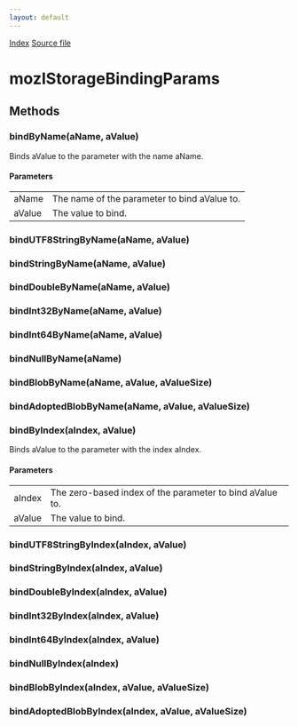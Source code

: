```yaml
---
layout: default
---
```

<div id='links'><a href="../index.html">Index</a>
<a href="http://dxr.mozilla.org/mozilla-central/source/storage/public/mozIStorageBindingParams.idl">Source file</a>
</div>

# mozIStorageBindingParams #

## Methods ##

### bindByName(aName, aValue) ###
  
Binds aValue to the parameter with the name aName.  
  
  

#### Parameters ####

<table>

<tr>
<td>aName</td>
<td>       The name of the parameter to bind aValue to.  
</td>
</tr>

<tr>
<td>aValue</td>
<td>       The value to bind.  
</td>
</tr>

</table>

### bindUTF8StringByName(aName, aValue) ###

### bindStringByName(aName, aValue) ###

### bindDoubleByName(aName, aValue) ###

### bindInt32ByName(aName, aValue) ###

### bindInt64ByName(aName, aValue) ###

### bindNullByName(aName) ###

### bindBlobByName(aName, aValue, aValueSize) ###

### bindAdoptedBlobByName(aName, aValue, aValueSize) ###

### bindByIndex(aIndex, aValue) ###
  
Binds aValue to the parameter with the index aIndex.  
  
  

#### Parameters ####

<table>

<tr>
<td>aIndex</td>
<td>       The zero-based index of the parameter to bind aValue to.  
</td>
</tr>

<tr>
<td>aValue</td>
<td>       The value to bind.  
</td>
</tr>

</table>

### bindUTF8StringByIndex(aIndex, aValue) ###

### bindStringByIndex(aIndex, aValue) ###

### bindDoubleByIndex(aIndex, aValue) ###

### bindInt32ByIndex(aIndex, aValue) ###

### bindInt64ByIndex(aIndex, aValue) ###

### bindNullByIndex(aIndex) ###

### bindBlobByIndex(aIndex, aValue, aValueSize) ###

### bindAdoptedBlobByIndex(aIndex, aValue, aValueSize) ###
